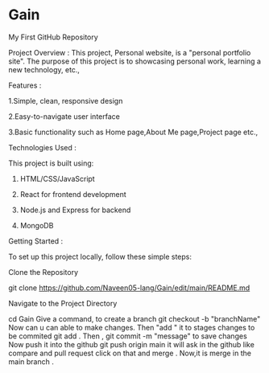 # Gain
My First GitHub Repository

Project Overview :
This project, Personal website, is a "personal portfolio site". The purpose of this project is to showcasing personal work, learning a new technology, etc.,

Features :

 1.Simple, clean, responsive design

 2.Easy-to-navigate user interface

 3.Basic functionality such as Home page,About Me page,Project page etc., 

Technologies Used :

This project is built using:

1. HTML/CSS/JavaScript

2. React for frontend development

3. Node.js and Express for backend

4. MongoDB

Getting Started :

To set up this project locally, follow these simple steps:

Clone the Repository

git clone https://github.com/Naveen05-lang/Gain/edit/main/README.md

Navigate to the Project Directory

cd Gain
Give a command, to create a branch 
git checkout -b "branchName"
Now can u can able to make changes.
Then "add " it to stages changes to be commited
git add .
Then ,
git commit -m "message" to save changes 
Now push it into the github
git push origin main
it will ask in the github like compare and pull request
click on that and merge .
Now,it is merge in the main branch .

